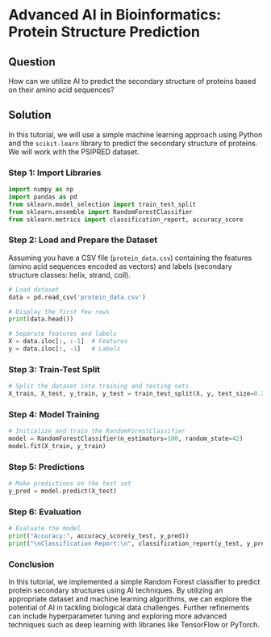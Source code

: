 # Advanced AI in Bioinformatics: Protein Structure Prediction

## Question
How can we utilize AI to predict the secondary structure of proteins based on their amino acid sequences?

## Solution

In this tutorial, we will use a simple machine learning approach using Python and the `scikit-learn` library to predict the secondary structure of proteins. We will work with the PSIPRED dataset.

### Step 1: Import Libraries

```python
import numpy as np
import pandas as pd
from sklearn.model_selection import train_test_split
from sklearn.ensemble import RandomForestClassifier
from sklearn.metrics import classification_report, accuracy_score
```

### Step 2: Load and Prepare the Dataset

Assuming you have a CSV file (`protein_data.csv`) containing the features (amino acid sequences encoded as vectors) and labels (secondary structure classes: helix, strand, coil).

```python
# Load dataset
data = pd.read_csv('protein_data.csv')

# Display the first few rows
print(data.head())

# Separate features and labels
X = data.iloc[:, :-1]  # Features
y = data.iloc[:, -1]   # Labels
```

### Step 3: Train-Test Split

```python
# Split the dataset into training and testing sets
X_train, X_test, y_train, y_test = train_test_split(X, y, test_size=0.2, random_state=42)
```

### Step 4: Model Training

```python
# Initialize and train the RandomForestClassifier
model = RandomForestClassifier(n_estimators=100, random_state=42)
model.fit(X_train, y_train)
```

### Step 5: Predictions

```python
# Make predictions on the test set
y_pred = model.predict(X_test)
```

### Step 6: Evaluation

```python
# Evaluate the model
print("Accuracy:", accuracy_score(y_test, y_pred))
print("\nClassification Report:\n", classification_report(y_test, y_pred))
```

### Conclusion

In this tutorial, we implemented a simple Random Forest classifier to predict protein secondary structures using AI techniques. By utilizing an appropriate dataset and machine learning algorithms, we can explore the potential of AI in tackling biological data challenges. Further refinements can include hyperparameter tuning and exploring more advanced techniques such as deep learning with libraries like TensorFlow or PyTorch.